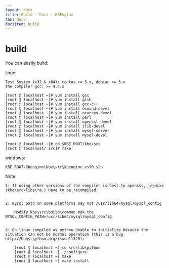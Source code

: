 ```yaml
---
layout: docs
title: Build · Docs · KBEngine
tab: docs
docsitem: build
---
```


build
==============

You can easily build:

linux:

	Test System (x32 & x64): centos >= 5.x, debian >= 5.x
	The compiler gcc: >= 4.4.x

	[root @ localhost ~]# yum install gcc  
	[root @ localhost ~]# yum install glib  
	[root @ localhost ~]# yum install gcc-c++  
	[root @ localhost ~]# yum install esound-devel  
	[root @ localhost ~]# yum install ncurses-devel 
	[root @ localhost ~]# yum install perl 
	[root @ localhost ~]# yum install openssl-devel 
	[root @ localhost ~]# yum install zlib-devel 
	[root @ localhost ~]# yum install mysql-server
	[root @ localhost ~]# yum install mysql-devel 

	[root @ localhost ~]# cd $KBE_ROOT/kbe/src
	[root @ localhost/ src]# make

windows:

	KBE_ROOT\kbengine\kbe\src\kbengine_vs90.sln


Note: 

	1: If using other versions of the compiler is best to openssl, log4cxx (kbe\src\libs\*a.) Have to be recompiled.


	2: mysql path on some platforms may not /usr/lib64/mysql/mysql_config

		Modify kbe\src\build\common.mak the MYSQL_CONFIG_PATH=/usr/lib64/mysql/mysql_config


	3: On linux compiled as python Unable to initialize because the situation can not be normal operation (this is a bug http://bugs.python.org/issue11320):

		[root @ localhost ~] cd src\lib\python
		[root @ localhost ~] ./configure
		[root @ localhost ~] make
		[root @ localhost ~] make install

